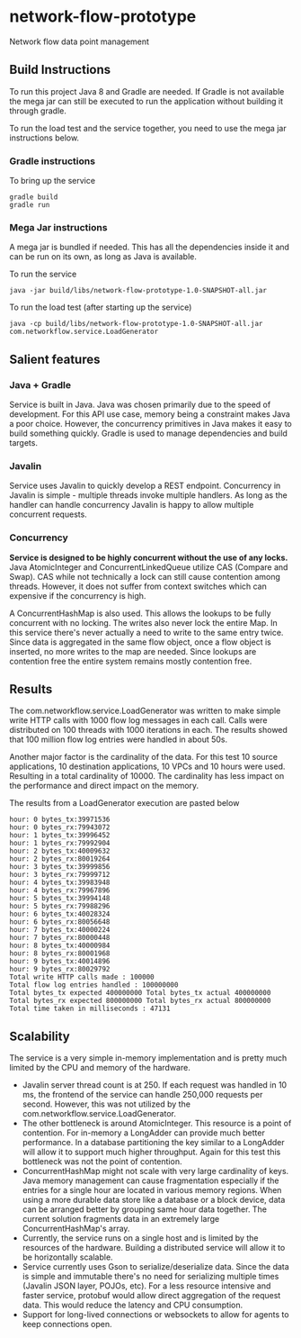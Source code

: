 # network-flow-prototype

Network flow data point management

## Build Instructions

To run this project Java 8 and Gradle are needed.
If Gradle is not available the mega jar can still be executed to run the application without building it through gradle.

To run the load test and the service together, you need to use the mega jar instructions below.

### Gradle instructions

To bring up the service

```
gradle build
gradle run
```

### Mega Jar instructions

A mega jar is bundled if needed. This has all the dependencies inside it and can be run on its own, as long as Java is
available.

To run the service

```
java -jar build/libs/network-flow-prototype-1.0-SNAPSHOT-all.jar
```

To run the load test (after starting up the service)

```
java -cp build/libs/network-flow-prototype-1.0-SNAPSHOT-all.jar com.networkflow.service.LoadGenerator
```

## Salient features

### Java + Gradle

Service is built in Java. Java was chosen primarily due to the speed of development. For this API use case, memory being
a constraint makes Java a poor choice. However, the concurrency primitives in Java makes it easy to build something
quickly.
Gradle is used to manage dependencies and build targets.

### Javalin

Service uses Javalin to quickly develop a REST endpoint. Concurrency in Javalin is simple - multiple threads invoke
multiple handlers. As long as the handler can handle concurrency Javalin is happy to allow multiple concurrent requests.

### Concurrency

**Service is designed to be highly concurrent without the use of any locks.** Java AtomicInteger and
ConcurrentLinkedQueue utilize CAS (Compare and Swap). CAS while not technically a lock can still cause contention among
threads. However, it does not suffer from context switches which can expensive if the concurrency is high.

A ConcurrentHashMap is also used. This allows the lookups to be fully concurrent with no locking. The writes also never
lock the entire Map. In this service there's never actually a need to write to the same entry twice. Since data is
aggregated in the same flow object, once a flow object is inserted, no more writes to the map are needed. Since lookups
are contention free the entire system remains mostly contention free.

## Results

The com.networkflow.service.LoadGenerator was written to make simple write HTTP calls with 1000 flow log messages in
each call. Calls were
distributed on 100 threads with 1000 iterations in each. The results showed that 100 million flow log entries were
handled in about 50s.

Another major factor is the cardinality of the data. For this test 10 source applications, 10 destination applications,
10
VPCs and 10 hours were used. Resulting in a total cardinality of 10000. The cardinality has less impact on the
performance and direct impact on the memory.

The results from a LoadGenerator execution are pasted below

```
hour: 0 bytes_tx:39971536
hour: 0 bytes_rx:79943072
hour: 1 bytes_tx:39996452
hour: 1 bytes_rx:79992904
hour: 2 bytes_tx:40009632
hour: 2 bytes_rx:80019264
hour: 3 bytes_tx:39999856
hour: 3 bytes_rx:79999712
hour: 4 bytes_tx:39983948
hour: 4 bytes_rx:79967896
hour: 5 bytes_tx:39994148
hour: 5 bytes_rx:79988296
hour: 6 bytes_tx:40028324
hour: 6 bytes_rx:80056648
hour: 7 bytes_tx:40000224
hour: 7 bytes_rx:80000448
hour: 8 bytes_tx:40000984
hour: 8 bytes_rx:80001968
hour: 9 bytes_tx:40014896
hour: 9 bytes_rx:80029792
Total write HTTP calls made : 100000
Total flow log entries handled : 100000000
Total bytes_tx expected 400000000 Total bytes_tx actual 400000000
Total bytes_rx expected 800000000 Total bytes_rx actual 800000000
Total time taken in milliseconds : 47131
```

## Scalability

The service is a very simple in-memory implementation and is pretty much limited by the CPU and memory of the hardware.

- Javalin server thread count is at 250. If each request was handled in 10 ms, the frontend of the service can handle
  250,000 requests per second. However, this was not utilized by the com.networkflow.service.LoadGenerator.
- The other bottleneck is around AtomicInteger. This resource is a point of contention. For in-memory a LongAdder can
  provide much better performance. In a database partitioning the key similar to a LongAdder will allow it to support
  much higher throughput. Again for this test this bottleneck was not the point of contention.
- ConcurrentHashMap might not scale with very large cardinality of keys. Java memory management can cause fragmentation
  especially if the entries for a single hour are located in various memory regions. When using a more durable data
  store like a database or a block device, data can be arranged better by grouping same hour data together. The current
  solution fragments data in an extremely large ConcurrentHashMap's array.
- Currently, the service runs on a single host and is limited by the resources of the hardware. Building a distributed
  service will allow it to be horizontally scalable.
- Service currently uses Gson to serialize/deserialize data. Since the data is simple and immutable there's no need for
  serializing multiple times (Javalin JSON layer, POJOs, etc). For a less resource intensive and faster service,
  protobuf would allow direct aggregation of the request data. This would reduce the latency and CPU consumption.
- Support for long-lived connections or websockets to allow for agents to keep connections open.

